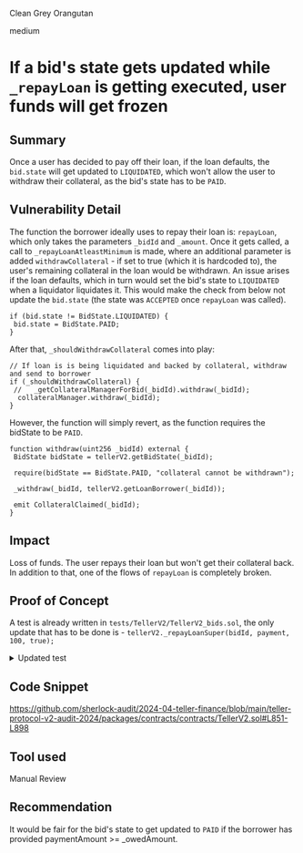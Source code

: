 Clean Grey Orangutan

medium

# If a bid's state gets updated while `_repayLoan` is getting executed, user funds will get frozen

## Summary

Once a user has decided to pay off their loan, if the loan defaults, the `bid.state` will get updated to `LIQUIDATED`, which won't allow the user to withdraw their collateral, as the bid's state has to be `PAID`.

## Vulnerability Detail

The function the borrower ideally uses to repay their loan is: `repayLoan`, which only takes the parameters `_bidId` and `_amount`. Once it gets called, a call to `_repayLoanAtleastMinimum` is made, where an additional parameter is added `withdrawCollateral` - if set to true (which it is hardcoded to), the user's remaining collateral in the loan would be withdrawn. An issue arises if the loan defaults, which in turn would set the bid's state to `LIQUIDATED` when a liquidator liquidates it. This would make the check from below not update the `bid.state` (the state was `ACCEPTED` once `repayLoan` was called).

```solidity
if (bid.state != BidState.LIQUIDATED) {
 bid.state = BidState.PAID;
}
```
After that, `_shouldWithdrawCollateral` comes into play: 
```solidity
// If loan is is being liquidated and backed by collateral, withdraw and send to borrower
if (_shouldWithdrawCollateral) {
 //   _getCollateralManagerForBid(_bidId).withdraw(_bidId);
  collateralManager.withdraw(_bidId);
}
```
However, the function will simply revert, as the function requires the bidState to be `PAID`.

```solidity
function withdraw(uint256 _bidId) external {
 BidState bidState = tellerV2.getBidState(_bidId);

 require(bidState == BidState.PAID, "collateral cannot be withdrawn");

 _withdraw(_bidId, tellerV2.getLoanBorrower(_bidId));

 emit CollateralClaimed(_bidId);
}
```

## Impact

Loss of funds. The user repays their loan but won't get their collateral back. In addition to that, one of the flows of `repayLoan` is completely broken.

## Proof of Concept

A test is already written in `tests/TellerV2/TellerV2_bids.sol`, the only update that has to be done is - `tellerV2._repayLoanSuper(bidId, payment, 100, true);`
<details>
<summary>Updated test</summary>

    function test_repay_loan_internal_leave_state_as_liquidated() public {
        uint256 bidId = 1;
        setMockBid(bidId);

        //set address(this) as the account that will be paying off the loan
        tellerV2.setMockMsgSenderForMarket(address(this));

        tellerV2.setReputationManagerSuper(address(reputationManagerMock));

        tellerV2.mock_setBidState(bidId, BidState.LIQUIDATED);
        vm.warp(2000);

        Payment memory payment = Payment({ principal: 90, interest: 10 });

        lendingToken.approve(address(tellerV2), 1e20);

        tellerV2._repayLoanSuper(bidId, payment, 100, true);

        BidState bidStateAfter = tellerV2.getBidState(bidId);

        require(
            bidStateAfter == BidState.LIQUIDATED,
            "Should retain state as LIQUIDATED"
        );
    }

</details>

## Code Snippet

https://github.com/sherlock-audit/2024-04-teller-finance/blob/main/teller-protocol-v2-audit-2024/packages/contracts/contracts/TellerV2.sol#L851-L898

## Tool used

Manual Review

## Recommendation

It would be fair for the bid's state to get updated to `PAID` if the borrower has provided paymentAmount >= _owedAmount. 